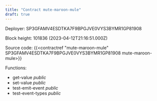 ```yaml
---
title: "Contract mute-maroon-mule"
draft: true
---
```

Deployer: SP3GFAMV4ESDTKA7F9BPGJVE0VYS3BYMR1GP81908


 



Block height: 101836 (2023-04-12T21:16:51.000Z)

Source code: {{<contractref "mute-maroon-mule" SP3GFAMV4ESDTKA7F9BPGJVE0VYS3BYMR1GP81908 mute-maroon-mule>}}

Functions:

* get-value _public_
* set-value _public_
* test-emit-event _public_
* test-event-types _public_
